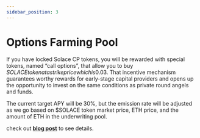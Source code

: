 ```yaml
---
sidebar_position: 3
---
```


# Options Farming Pool

If you have locked Solace CP tokens, you will be rewarded with special tokens, named “call options”, that allow you to buy $SOLACE token at a strike price which is 0.03$. That incentive mechanism guarantees worthy rewards for early-stage capital providers and opens up the opportunity to invest on the same conditions as private round angels and funds.

The current target APY will be 30%, but the emission rate will be adjusted as we go based on $SOLACE token market price, ETH price, and the amount of ETH in the underwriting pool.

check out [**blog post**](https://medium.com/p/solace-options-rewards-d4bd64902b4) to see details.
